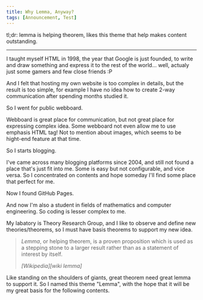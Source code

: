 ```yaml
---
title: Why Lemma, Anyway?
tags: [Announcement, Test]
---
```


tl;dr: lemma is helping theorem, likes this theme that help makes content outstanding.

---

I taught myself HTML in 1998, the year that Google is just founded, to write and draw something and express it to the rest of the world... well, actualy just some gamers and few close friends :P

And I felt that hosting my own website is too complex in details, but the result is too simple, for example I have no idea how to create 2-way communication after spending months studied it.

So I went for public webboard.

Webboard is great place for communication, but not great place for expressing complex idea. Some webboard not even allow me to use emphasis HTML tag! Not to mention about images, which seems to be hight-end feature at that time.

So I starts blogging.

I've came across many blogging platforms since 2004, and still not found a place that's just fit into me. Some is easy but not configurable, and vice versa. So I concentrated on contents and hope someday I'll find some place that perfect for me.

Now I found GitHub Pages.

And now I'm also a student in fields of mathematics and computer engineering. So coding is lesser complex to me.

My labatory is Theory Research Group, and I like to observe and define new theories/theorems, so I must have basis theorems to support my new idea.

> *Lemma*, or helping theorem, is a proven proposition which is used as a stepping stone to a larger result rather than as a statement of interest by itself.
>
> <footer><cite>[Wikipedia][wiki lemma]</cite></footer>

Like standing on the shoulders of giants, great theorem need great lemma to support it. So I named this theme "Lemma", with the hope that it will be my great basis for the following contents.


[wiki lemma]: https://en.wikipedia.org/wiki/Lemma_(mathematics)
